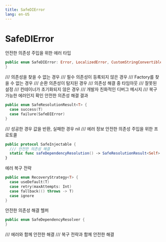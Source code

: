 ```yaml
---
title: SafeDIError
lang: en-US
---
```


# SafeDIError

안전한 의존성 주입을 위한 에러 타입

```swift
public enum SafeDIError: Error, LocalizedError, CustomStringConvertible {
}
```

  /// 의존성을 찾을 수 없는 경우
  /// 필수 의존성이 등록되지 않은 경우
  /// Factory를 찾을 수 없는 경우
  /// 순환 의존성이 탐지된 경우
  /// 의존성 해결 중 타임아웃
  /// 잘못된 설정
  /// 컨테이너가 초기화되지 않은 경우
  /// 개발자 친화적인 디버그 메시지
  /// 복구 가능한 에러인지 확인
안전한 의존성 해결 결과

```swift
public enum SafeResolutionResult<T> {
  case success(T)
  case failure(SafeDIError)
}
```

  /// 성공한 경우 값을 반환, 실패한 경우 nil
  /// 에러 정보
안전한 의존성 주입을 위한 프로토콜

```swift
public protocol SafeInjectable {
  /// 안전한 의존성 해결
  static func safeDependencyResolution() -> SafeResolutionResult<Self>
}
```

에러 복구 전략

```swift
public enum RecoveryStrategy<T> {
  case useDefault(T)
  case retry(maxAttempts: Int)
  case fallback(() throws -> T)
  case ignore
}
```

안전한 의존성 해결 헬퍼

```swift
public enum SafeDependencyResolver {
}
```

  /// 에러와 함께 안전한 해결
  /// 복구 전략과 함께 안전한 해결
